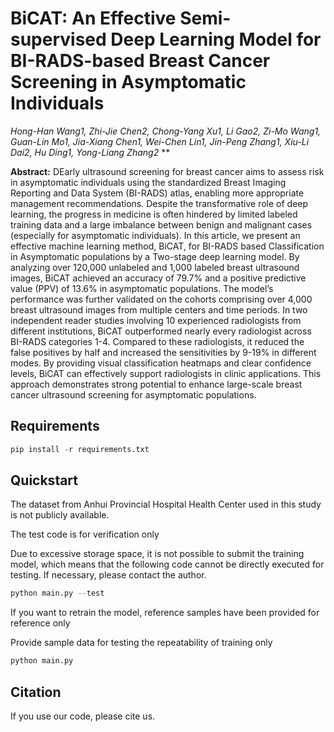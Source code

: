 # BiCAT: An Effective Semi-supervised Deep Learning Model for BI-RADS-based Breast Cancer Screening in Asymptomatic Individuals

**Hong-Han Wang1, Zhi-Jie Chen2, Chong-Yang Xu1, Li Gao2, Zi-Mo Wang1, Guan-Lin Mo1,
Jia-Xiang Chen1, Wei-Chen Lin1, Jin-Peng Zhang1, Xiu-Li Dai2,
Hu Ding1*, Yong-Liang Zhang2*
**


**Abstract:** DEarly ultrasound screening for breast cancer aims to assess risk in asymptomatic individuals using the 
standardized Breast Imaging Reporting and Data System (BI-RADS) atlas, enabling more appropriate management recommendations. 
Despite the transformative role of deep learning, the progress in medicine is often hindered by limited labeled training 
data and a large imbalance between benign and malignant cases (especially for asymptomatic individuals). In this article, 
we present an effective machine learning method,  BiCAT, for BI-RADS based Classification in Asymptomatic populations by 
a Two-stage deep learning model. By analyzing over 120,000 unlabeled and 1,000 labeled breast ultrasound images, BiCAT 
achieved an accuracy of 79.7% and a positive predictive value (PPV) of 13.6% in asymptomatic populations. The model’s 
performance was further validated on the cohorts comprising over 4,000 breast ultrasound images from multiple centers 
and time periods. In two independent reader studies involving 10 experienced radiologists from different institutions, 
BiCAT outperformed nearly every radiologist across BI-RADS categories 1-4. Compared to these radiologists, it reduced 
the false positives by half and increased the sensitivities by 9-19% in different modes. By providing visual classification 
heatmaps and clear confidence levels, BiCAT can effectively support radiologists in clinic applications. This approach 
demonstrates strong potential to enhance large-scale breast cancer ultrasound screening for asymptomatic populations.

## Requirements

```python
pip install -r requirements.txt
```

## Quickstart

The dataset from Anhui Provincial Hospital Health Center used in this study is not publicly available.

The test code is for verification only

Due to excessive storage space, it is not possible to submit the training model, which means that the following code 
cannot be directly executed for testing. If necessary, please contact the author.

```python
python main.py --test
```

If you want to retrain the model, reference samples have been provided for reference only

Provide sample data for testing the repeatability of training only

```python
python main.py
```


## Citation

If you use our code, please cite us. 
